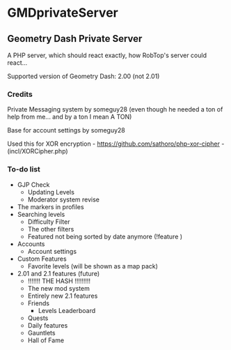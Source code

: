 # GMDprivateServer
## Geometry Dash Private Server
A PHP server, which should react exactly, how RobTop's server could react...

Supported version of Geometry Dash: 2.00 (not 2.01)

### Credits
Private Messaging system by someguy28 (even though he needed a ton of help from me... and by a ton I mean A TON)

Base for account settings by someguy28

Used this for XOR encryption - https://github.com/sathoro/php-xor-cipher - (incl/XORCipher.php)

### To-do list
* GJP Check
	* Updating Levels
	* Moderator system revise
* The markers in profiles
* Searching levels
	* Difficulty Filter
	* The other filters
	* Featured not being sorted by date anymore (!feature <position>)
* Accounts
	* Account settings
* Custom Features 
	* Favorite levels (will be shown as a map pack)
* 2.01 and 2.1 features (future)
	* !!!!!!! THE HASH !!!!!!!!!
	* The new mod system
	* Entirely new 2.1 features
	* Friends
		* Levels Leaderboard
	* Quests
	* Daily features
	* Gauntlets
	* Hall of Fame